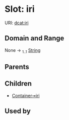 
# Slot: iri




URI: [dcat:iri](http://www.w3.org/ns/dcat#iri)


## Domain and Range

None &#8594;  <sub>1..1</sub> [String](types/String.md)

## Parents


## Children

 *  [Container➞iri](Container_iri.md)

## Used by

